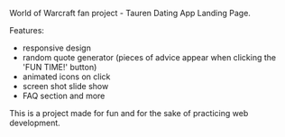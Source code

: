 World of Warcraft fan project - Tauren Dating App Landing Page.

Features:

- responsive design
- random quote generator (pieces of advice appear when clicking the 'FUN TIME!' button)
- animated icons on click
- screen shot slide show
- FAQ section and more

This is a project made for fun and for the sake of practicing web development.
